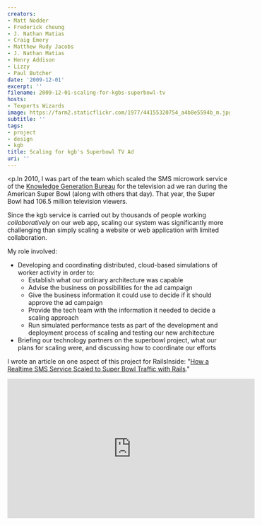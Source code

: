 ```yaml
---
creators:
- Matt Nodder
- Frederick cheung
- J. Nathan Matias
- Craig Emery
- Matthew Rudy Jacobs
- J. Nathan Matias
- Henry Addison
- Lizzy
- Paul Butcher
date: '2009-12-01'
excerpt: ''
filename: 2009-12-01-scaling-for-kgbs-superbowl-tv
hosts:
- Texperts Wizards
image: https://farm2.staticflickr.com/1977/44155320754_a4b8e5594b_m.jpg
subtitle: ''
tags:
- project
- design
- kgb
title: Scaling for kgb's Superbowl TV Ad
uri: ''
---
```


<p.In 2010, I was part of the team which scaled the SMS microwork service of the <a href="http://superbowl.kgb.com/">Knowledge Generation Bureau</a> for the television ad we ran during the American Super Bowl (along with others that day). That year, the Super Bowl had 106.5 million television viewers.</p>
<p>Since the kgb service is carried out by thousands of people working <i>collaboratively</i> on our web app, scaling our system was significantly more challenging than simply scaling a website or web application with limited collaboration.</p>
<p>My role involved:</p>
<ul><li> Developing and coordinating distributed, cloud-based simulations of worker activity in order to:
<ul><li> Establish what our ordinary architecture was capable</li>

<li> Advise the business on possibilities for the ad campaign</li>
<li> Give the business information it could use to decide if it should approve the ad campaign</li>
<li> Provide the tech team with the information it needed to decide a scaling approach</li>
<li> Run simulated performance tests as part of the development and deployment process of scaling and testing our new architecture</li></ul></li>
<li> Briefing our technology partners on the superbowl project, what our plans for scaling were, and discussing how to coordinate our efforts</li></ul>
<p>I wrote an article on one aspect of this project for RailsInside: "<a href="http://www.railsinside.com/case-studies/421-kgb-scaling-superbowl-traffic-case-study.html">How a Realtime SMS Service Scaled to Super Bowl Traffic with Rails</a>."</p>

<iframe width="560" height="315" src="https://www.youtube.com/embed/ioIm3BcupvA?rel=0" frameborder="0" allow="autoplay; encrypted-media" allowfullscreen></iframe>
